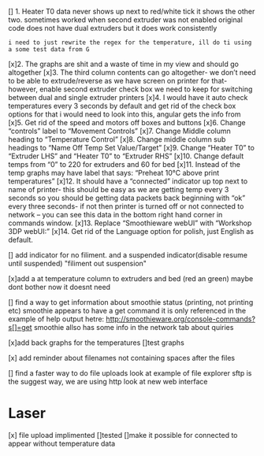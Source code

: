 
[] 1. Heater T0 data never shows up next to red/white tick
	it shows the other two. sometimes worked when second extruder was not enabled
	original code does not have dual extruders but it does work consistently

	i need to just rewrite the regex for the temperature, ill do ti using a some test data from G
[x]2. The graphs are shit and a waste of time in my view and should go altogether
[x]3. The third column contents can go altogether- we don’t need to be able to extrude/reverse as we have screen on printer for that- however, enable second extruder check box we need to keep for switching between dual and single extruder printers
[x]4. I would have it auto check temperatures every 3 seconds by default and get rid of the check box options for that
	i would need to look into this, angular gets the info from
[x]5. Get rid of the speed and motors off boxes and buttons
[x]6. Change “controls” label to “Movement Controls”
[x]7. Change Middle column heading to “Temperature Control”
[x]8. Change middle column sub headings to “Name Off Temp Set Value/Target”
[x]9. Change “Heater T0” to “Extruder LHS” and “Heater T0” to “Extruder RHS”
[x]10. Change default temps from “0” to 220 for extruders and 60 for bed
[x]11. Instead of the temp graphs may have label that says: “Preheat 10°C above print temperatures”
[x]12. It should have a “connected” indicator up top next to name of printer- this should be easy as we are getting temp every 3 seconds so you should be getting data packets back beginning with “ok” every three seconds- if not then printer is turned off or not connected to network – you can see this data in the bottom right hand corner in commands window.
[x]13. Replace “Smoothieware webUI” with “Workshop 3DP webUI:”
[x]14. Get rid of the Language option for polish, just English as default.

[] add indicator for no filiment. and a suspended indicator(disable resume until suspended) "filiment out suspension"

[x]add a at temperature column to extruders and bed (red an green)
	maybe dont bother now it doesnt need 

[] find a way to get information about smoothie status (printing, not printing etc)
		smoothie appears to have a get command it is only referenced in the example of help output hetre: http://smoothieware.org/console-commands?s[]=get
		smoothie allso has some info in the network tab about quiries

[x]add back graphs for the temperatures
	[]test graphs

[x] add reminder about filenames not containing spaces after the files

[] find a faster way to do file uploads
	look at example of file explorer 
	sftp is the suggest way, we are using http
	look at new web interface



# Laser
[x] file upload implimented
	[]tested
[]make it possible for connected to appear without temperature data

